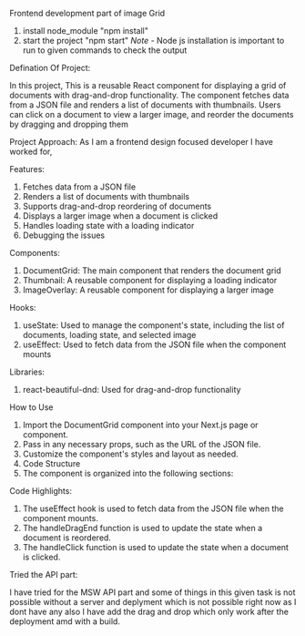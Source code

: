 
Frontend development part of image Grid

1. install node_module "npm install"
2. start the project "npm start"
*Note* - Node js installation is important to run to given commands to check the output

Defination Of Project:

In this project, This is a reusable React component for displaying a grid of documents with drag-and-drop functionality. The component fetches data from a JSON file and renders a list of documents with thumbnails. Users can click on a document to view a larger image, and reorder the documents by dragging and dropping them

Project Approach:
As I am a frontend design focused developer I have worked for,

Features:
1. Fetches data from a JSON file
2. Renders a list of documents with thumbnails
3. Supports drag-and-drop reordering of documents
4. Displays a larger image when a document is clicked
5. Handles loading state with a loading indicator
6. Debugging the issues 

Components:
1. DocumentGrid: The main component that renders the document grid
2. Thumbnail: A reusable component for displaying a loading indicator
3. ImageOverlay: A reusable component for displaying a larger image
   
Hooks:
1. useState: Used to manage the component's state, including the list of documents, loading state, and selected image
2. useEffect: Used to fetch data from the JSON file when the component mounts
   
Libraries:
1. react-beautiful-dnd: Used for drag-and-drop functionality
   
How to Use
1. Import the DocumentGrid component into your Next.js page or component.
2. Pass in any necessary props, such as the URL of the JSON file.
3. Customize the component's styles and layout as needed.
4. Code Structure
5. The component is organized into the following sections:

Code Highlights:
1. The useEffect hook is used to fetch data from the JSON file when the component mounts.
2. The handleDragEnd function is used to update the state when a document is reordered.
3. The handleClick function is used to update the state when a document is clicked.


Tried the API part:

I have tried for the MSW API part and some of things in this given task is not possible without a server and deplyment which is not possible right now as I dont have any also I have add the drag and drop which only work after the deployment amd with a build.

